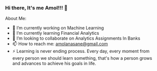 ### Hi there, It's me Amol!!! 👋



About Me:

- 🔭 I’m currently working on Machine Learning
- 🌱 I’m currently learning Financial Analytics
- 👯 I’m looking to collaborate on Analytics Assignments In Banks
- 📫 How to reach me: amolanasane@gmail.com
- ⚡ Learning is never ending process. Every day, every moment  from every person we should learn something, that's how a person 
          grows and advances to achieve his goals in life.

